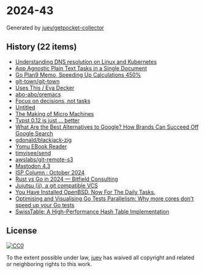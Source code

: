 # 2024-43

Generated by [juev/getpocket-collector](https://github.com/juev/getpocket-collector)

## History (22 items)

- [Understanding DNS resolution on Linux and Kubernetes](http://jpetazzo.github.io/2024/05/12/understanding-kubernetes-dns-hostnetwork-dnspolicy-dnsconfigforming/)
- [App Agnostic Plain Text Tasks in a Single Document](http://ellanew.com/2024-10-19-plain-text-tasks-in-a-single-file)
- [Go Plan9 Memo, Speeding Up Calculations 450%](https://pehringer.info/go_plan9_memo.html)
- [git-town/git-town](https://github.com/git-town/git-town)
- [Uses This / Eva Decker](https://usesthis.com/interviews/eva.decker/)
- [abo-abo/oremacs](https://github.com/abo-abo/oremacs)
- [Focus on decisions, not tasks](https://technicalwriting.dev/strategy/decisions.html)
- [Untitled](https://people.cs.nott.ac.uk/pszgmh/123.pdf)
- [The Making of Micro Machines](https://readonlymemory.com/the-making-of-micro-machines/)
- [Typst 0.12 is just ... better](https://typst.app/blog/2024/typst-0.12/)
- [What Are the Best Alternatives to Google? How Brands Can Succeed Off Google Search](https://blog.hubspot.com/marketing/google-alternatives-distribution)
- [gdonald/blackjack-zig](https://github.com/gdonald/blackjack-zig)
- [Yomu EBook Reader](https://www.yomu-reader.com)
- [timvisee/send](https://github.com/timvisee/send)
- [awslabs/git-remote-s3](https://github.com/awslabs/git-remote-s3)
- [Mastodon 4.3](https://blog.joinmastodon.org/2024/10/mastodon-4.3/)
- [ISP Column : October 2024](https://www.potaroo.net/ispcol/2024-10/ipv6-transition.html)
- [Rust vs Go in 2024 — Bitfield Consulting](https://bitfieldconsulting.com/posts/rust-vs-go)
- [Jujutsu (jj), a git compatible VCS](https://tonyfinn.com/blog/jj/)
- [You Have Installed OpenBSD. Now For The Daily Tasks.](https://nxdomain.no/~peter/openbsd_installed_now_for_the_daily_tasks.html)
- [Optimising and Visualising Go Tests Parallelism: Why more cores don't speed up your Go tests](https://threedots.tech/post/go-test-parallelism/)
- [SwissTable: A High-Performance Hash Table Implementation](https://medium.com/plain-golang-tutorial/swisstable-a-high-performance-hash-table-implementation-3e13bfe8c79b)

## License

[![CC0](https://mirrors.creativecommons.org/presskit/buttons/88x31/svg/cc-zero.svg)](https://creativecommons.org/publicdomain/zero/1.0/)

To the extent possible under law, [juev](https://github.com/juev) has waived all copyright and related or neighboring rights to this work.
